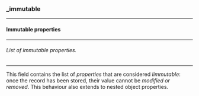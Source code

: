 ### _immutable



------
#### Immutable properties



------
###### List of immutable properties.



------
This field contains the list of *properties* that are considered *Iimmutable*: once the record has been stored, their value cannot be *modified or removed*. This behaviour also extends to nested object properties.